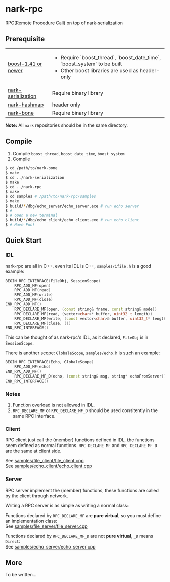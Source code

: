 nark-rpc
========

RPC(Remote Procedure Call) on top of nark-serialization

## Prerequisite
<table>
<tbody>
<tr>
<td><a href="http://sourceforge.net/projects/boost/">boost-1.41 or newer</a></td>
<td>
<ul>
  <li>
    Require `boost_thread`, `boost_date_time`, `boost_system` to be built
  </li>
  <li>
    Other boost libraries are used as header-only
  </li>
<ul>
</td>
<tr>
<td><a href="https://github.com/rockeet/nark-serialization">nark-serialization</a></td>
<td>Require binary library</td>
</tr>
<tr>
<td><a href="https://github.com/rockeet/nark-hashmap">nark-hashmap</a></td>
<td>header only</td>
<tr>
<tr>
<td><a href="https://github.com/rockeet/nark-bone">nark-bone</a></td>
<td>Require binary library</td>
</tr>
</tbody>
</table>

**Note:** All `nark` repositories should be in the same directory.

## Compile
  1. Compile `boost_thread`, `boost_date_time`, `boost_system`
  2. Compile
```bash
$ cd /path/to/nark-bone
$ make
$ cd ../nark-serialization
$ make
$ cd ../nark-rpc
$ make
$ cd samples # /path/to/nark-rpc/samples
$ make
$ build/*/dbg/echo_server/echo_server.exe # run echo server
$ #
$ # open a new terminal
$ build/*/dbg/echo_client/echo_client.exe # run echo client
$ # Have Fun!
```

## Quick Start
### IDL
nark-rpc are all in C++, even its IDL is C++, `samples/ifile.h` is a good example:

```c++
BEGIN_RPC_INTERFACE(FileObj, SessionScope)
    RPC_ADD_MF(open)
    RPC_ADD_MF(read)
    RPC_ADD_MF(write)
    RPC_ADD_MF(close)
END_RPC_ADD_MF()
    RPC_DECLARE_MF(open, (const string& fname, const string& mode))
    RPC_DECLARE_MF(read, (vector<char>* buffer, uint32_t length))
    RPC_DECLARE_MF(write, (const vector<char>& buffer, uint32_t* length))
    RPC_DECLARE_MF(close, ())
END_RPC_INTERFACE()
```

This can be thought of as nark-rpc's IDL, as it declared, `FileObj` is in `SessionScope`.

There is another scope: `GlobaleScope`, `samples/echo.h` is such an example:
```c++
BEGIN_RPC_INTERFACE(Echo, GlobaleScope)
    RPC_ADD_MF(echo)
END_RPC_ADD_MF()
    RPC_DECLARE_MF_D(echo, (const string& msg, string* echoFromServer))
END_RPC_INTERFACE()
```

### Notes
  1. Function overload is not allowed in IDL.
  2. `RPC_DECLARE_MF` or `RPC_DECLARE_MF_D` should be used consitently in the same RPC interface.

### Client

RPC client just call the (member) functions defined in IDL, the functions seem defined as normal functions.
`RPC_DECLARE_MF` and `RPC_DECLARE_MF_D` are the same at client side.

See [samples/file\_client/file\_client.cpp](samples/file_client/file_client.cpp#L22)<br/>
See [samples/echo\_client/echo\_client.cpp](samples/echo_client/echo_client.cpp#L23)

### Server

RPC server implement the (member) functions, these functions are called by the client through network.

Writing a RPC server is as simple as writing a normal class:

Functions declared by `RPC_DECLARE_MF` are **pure virtual**, so you must define an implementation class:<br/>
See [samples/file\_server/file\_server.cpp](samples/file_server/file_server.cpp#L24)

Functions declared by `RPC_DECLARE_MF_D` are not **pure virtual**, `_D` means `Direct`:<br/>
See [samples/echo\_server/echo\_server.cpp](samples/echo_server/echo_server.cpp#L24)

## More

To be written...
